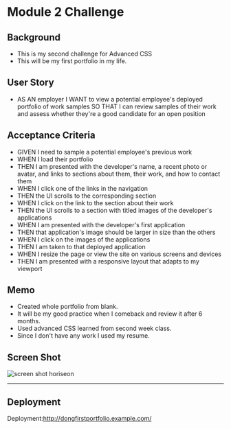 # Module 2 Challenge

## Background
* This is my second challenge for Advanced CSS
* This will be my first portfolio in my life.


## User Story
* AS AN employer
I WANT to view a potential employee's deployed portfolio of work samples
SO THAT I can review samples of their work and assess whether they're a good candidate for an open position

## Acceptance Criteria

* GIVEN I need to sample a potential employee's previous work
* WHEN I load their portfolio
* THEN I am presented with the developer's name, a recent photo or avatar, and links to sections about them, their work, and how to contact them
* WHEN I click one of the links in the navigation
* THEN the UI scrolls to the corresponding section
* WHEN I click on the link to the section about their work
* THEN the UI scrolls to a section with titled images of the developer's applications
* WHEN I am presented with the developer's first application
* THEN that application's image should be larger in size than the others
* WHEN I click on the images of the applications
* THEN I am taken to that deployed application
* WHEN I resize the page or view the site on various screens and devices
* THEN I am presented with a responsive layout that adapts to my viewport


## Memo
* Created whole portfolio from blank.
* It will be my good practice when I comeback and review it after 6 months.
* Used advanced CSS learned from second week class.
* Since I don't have any work I used my resume.


## Screen Shot
![screen shot horiseon](./image/_Users_donglee_Documents_Bootcamp_newbie-s-first-portfolio_index.html%20(1).png)


---
## Deployment
Deployment:http://dongfirstportfolio.example.com/